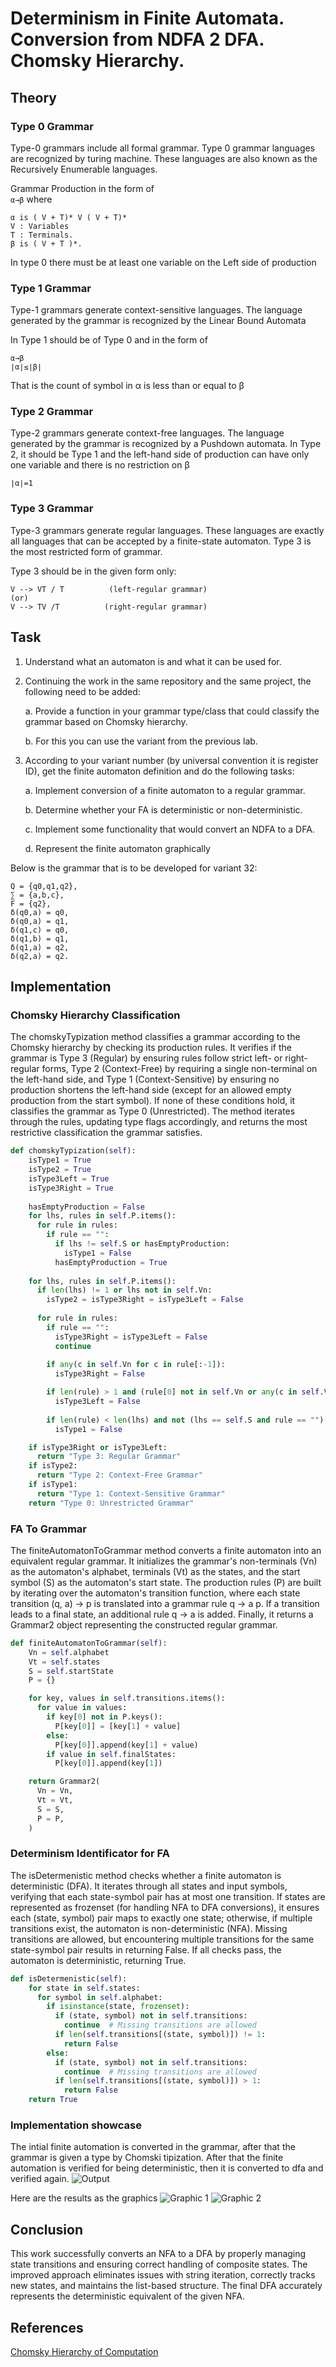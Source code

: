 # Determinism in Finite Automata. Conversion from NDFA 2 DFA. Chomsky Hierarchy.

## Theory
### Type 0 Grammar
Type-0 grammars include all formal grammar. Type 0 grammar languages are recognized by turing machine. These languages are also known as the Recursively Enumerable languages. 

Grammar Production in the form of   
`α→β`  where 
```
α is ( V + T)* V ( V + T)*
V : Variables
T : Terminals. 
β is ( V + T )*. 
```

In type 0 there must be at least one variable on the Left side of production

### Type 1 Grammar
Type-1 grammars generate context-sensitive languages. The language generated by the grammar is recognized by the Linear Bound Automata 

In Type 1 should be of Type 0 and in the form of
```
α→β
∣α∣≤∣β∣
```
That is the count of symbol in α is less than or equal to β

### Type 2 Grammar
Type-2 grammars generate context-free languages. The language generated by the grammar is recognized by a Pushdown automata. In Type 2, it should be Type 1 and the left-hand side of production can have only one variable and there is no restriction on β

`∣α∣=1`

### Type 3 Grammar
Type-3 grammars generate regular languages. These languages are exactly all languages that can be accepted by a finite-state automaton. Type 3 is the most restricted form of grammar. 

Type 3 should be in the given form only:

```
V --> VT / T          (left-regular grammar)
(or)
V --> TV /T          (right-regular grammar)
```


## Task
1. Understand what an automaton is and what it can be used for.
2. Continuing the work in the same repository and the same project, the following need to be added:

    a. Provide a function in your grammar type/class that could classify the grammar based on Chomsky hierarchy.

    b. For this you can use the variant from the previous lab.
3. According to your variant number (by universal convention it is register ID), get the finite automaton definition and do the following tasks: 

    a. Implement conversion of a finite automaton to a regular grammar.

    b. Determine whether your FA is deterministic or non-deterministic.

    c. Implement some functionality that would convert an NDFA to a DFA.

    d. Represent the finite automaton graphically

Below is the grammar that is to be developed for variant 32:
```
Q = {q0,q1,q2},
∑ = {a,b,c},
F = {q2},
δ(q0,a) = q0,
δ(q0,a) = q1,
δ(q1,c) = q0,
δ(q1,b) = q1,
δ(q1,a) = q2,
δ(q2,a) = q2.
```

## Implementation
### Chomsky Hierarchy Classification
The chomskyTypization method classifies a grammar according to the Chomsky hierarchy by checking its production rules. It verifies if the grammar is Type 3 (Regular) by ensuring rules follow strict left- or right-regular forms, Type 2 (Context-Free) by requiring a single non-terminal on the left-hand side, and Type 1 (Context-Sensitive) by ensuring no production shortens the left-hand side (except for an allowed empty production from the start symbol). If none of these conditions hold, it classifies the grammar as Type 0 (Unrestricted). The method iterates through the rules, updating type flags accordingly, and returns the most restrictive classification the grammar satisfies.

```python
def chomskyTypization(self):
    isType1 = True 
    isType2 = True  
    isType3Left = True 
    isType3Right = True  
    
    hasEmptyProduction = False
    for lhs, rules in self.P.items():
      for rule in rules:
        if rule == "": 
          if lhs != self.S or hasEmptyProduction:
            isType1 = False 
          hasEmptyProduction = True
    
    for lhs, rules in self.P.items():
      if len(lhs) != 1 or lhs not in self.Vn:
        isType2 = isType3Right = isType3Left = False
        
      for rule in rules:
        if rule == "":
          isType3Right = isType3Left = False
          continue
      
        if any(c in self.Vn for c in rule[:-1]):
          isType3Right = False

        if len(rule) > 1 and (rule[0] not in self.Vn or any(c in self.Vn for c in rule[1:])):
          isType3Left = False
    
        if len(rule) < len(lhs) and not (lhs == self.S and rule == ""):
          isType1 = False

    if isType3Right or isType3Left:
      return "Type 3: Regular Grammar"
    if isType2:
      return "Type 2: Context-Free Grammar"
    if isType1:
      return "Type 1: Context-Sensitive Grammar"
    return "Type 0: Unrestricted Grammar"
```


### FA To Grammar
The finiteAutomatonToGrammar method converts a finite automaton into an equivalent regular grammar. It initializes the grammar's non-terminals (Vn) as the automaton's alphabet, terminals (Vt) as the states, and the start symbol (S) as the automaton's start state. The production rules (P) are built by iterating over the automaton's transition function, where each state transition (q, a) → p is translated into a grammar rule q → a p. If a transition leads to a final state, an additional rule q → a is added. Finally, it returns a Grammar2 object representing the constructed regular grammar.
```python
def finiteAutomatonToGrammar(self):
    Vn = self.alphabet
    Vt = self.states
    S = self.startState
    P = {}

    for key, values in self.transitions.items():
      for value in values:
        if key[0] not in P.keys():
          P[key[0]] = [key[1] + value]
        else:
          P[key[0]].append(key[1] + value)
        if value in self.finalStates:
          P[key[0]].append(key[1]) 

    return Grammar2(
      Vn = Vn,
      Vt = Vt,
      S = S,
      P = P,
    )
```

### Determinism Identificator for FA
The isDetermenistic method checks whether a finite automaton is deterministic (DFA). It iterates through all states and input symbols, verifying that each state-symbol pair has at most one transition. If states are represented as frozenset (for handling NFA to DFA conversions), it ensures each (state, symbol) pair maps to exactly one state; otherwise, if multiple transitions exist, the automaton is non-deterministic (NFA). Missing transitions are allowed, but encountering multiple transitions for the same state-symbol pair results in returning False. If all checks pass, the automaton is deterministic, returning True.
```python
def isDetermenistic(self):
    for state in self.states:
      for symbol in self.alphabet:
        if isinstance(state, frozenset):
          if (state, symbol) not in self.transitions:
            continue  # Missing transitions are allowed
          if len(self.transitions[(state, symbol)]) != 1:
            return False
        else:
          if (state, symbol) not in self.transitions:
            continue  # Missing transitions are allowed
          if len(self.transitions[(state, symbol)]) > 1:
            return False
    return True
```


### Implementation showcase
The intial finite automation is converted in the grammar, after that the grammar is given a type by Chomski tipization. After that the finite automation is verified for being deterministic, then it is converted to dfa and verified again.
![Output](image-2.png)

Here are the results as the graphics 
![Graphic 1](image-1.png)
![Graphic 2](image.png)

## Conclusion
This work successfully converts an NFA to a DFA by properly managing state transitions and ensuring correct handling of composite states. The improved approach eliminates issues with string iteration, correctly tracks new states, and maintains the list-based structure. The final DFA accurately represents the deterministic equivalent of the given NFA.

## References
[Chomsky Hierarchy of Computation](https://www.geeksforgeeks.org/chomsky-hierarchy-in-theory-of-computation/)
